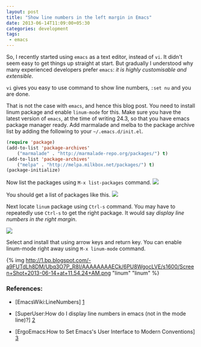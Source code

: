 ```yaml
---
layout: post
title: "Show line numbers in the left margin in Emacs"
date: 2013-06-14T11:09:00+05:30
categories: development
tags:
 - emacs
---
```

So, I recently started using `emacs` as a text editor, instead of `vi`. It didn't seem easy to get things up straight at start. But gradually I understood why many experienced developers prefer `emacs`: <em> it is highly customisable and extensible</em>.

`vi` gives you easy to use command to show line numbers, `:set nu` and you are done.

That is not the case with `emacs`, and hence this blog post. You need to install linum package and enable `linum-mode` for this.
Make sure you have the latest version of `emacs`, at the time of writing 24.3,
so that you have emacs package manager ready. Add marmalade and melba to the package
archive list by adding the following to your `~/.emacs.d/init.el`.

```lisp
(require 'package)
(add-to-list 'package-archives'
    ("marmalade" . "http://marmalade-repo.org/packages/") t)
(add-to-list 'package-archives'
    ("melpa" . "http://melpa.milkbox.net/packages/") t)
(package-initialize)
```

Now list the packages using `M-x list-packages` command.
![](http://3.bp.blogspot.com/-C9vwda5ezn4/UbquDn_xIgI/AAAAAAAAEB8/xJ9Oludx5EA/s1600/Screen+Shot+2013-06-14+at+11.12.30+AM.png)

You should get a list of packages like this.
![](http://2.bp.blogspot.com/--vuorjxpGOg/UbqupLSrq3I/AAAAAAAAECE/lGaKi8lnvFY/s1600/Screen+Shot+2013-06-14+at+11.16.41+AM.png)

Next locate `linum` package using `Ctrl-s` command.
You may have to repeatedly use `Ctrl-s` to get the right package.
It would say <em>display line numbers in the right margin</em>.

![](http://1.bp.blogspot.com/-_4b9KgqIPI8/Ubqxfmw1-CI/AAAAAAAAECU/0UogSTSbDvk/s1600/Screen+Shot+2013-06-14+at+11.28.13+AM.png)

Select and install that using arrow keys and return key.
You can enable linum-mode right away using `M-x linum-mode` command.

{% img http://1.bp.blogspot.com/-a9FUTdLh8DM/Ubq3O7P_R8I/AAAAAAAAECk/6PU8WgocLVE/s1600/Screen+Shot+2013-06-14+at+11.54.24+AM.png "linum" "linum" %}

### References:
* [EmacsWiki:LineNumbers] [1]
* [SuperUser:How do I display line numbers in emacs (not in the mode line)?] [2]
* [ErgoEmacs:How to Set Emacs's User Interface to Modern Conventions] [3]

  [1]: http://goo.gl/DlqUI        "EmacsWiki:LineNumbers"
  [2]: http://goo.gl/VhUc7  "How do I display line numbers in emacs"
  [3]: http://goo.gl/w8Tqn    "How to Set Emacs's User Interface to Modern Conventions"
